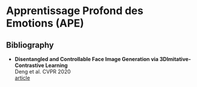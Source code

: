 # Apprentissage Profond des Emotions (APE)

## Bibliography

- **Disentangled and Controllable Face Image Generation via 3DImitative-Contrastive Learning** <br />
    Deng et al. CVPR 2020 <br />
    [article](https://openaccess.thecvf.com/content_CVPR_2020/papers/Deng_Disentangled_and_Controllable_Face_Image_Generation_via_3D_Imitative-Contrastive_Learning_CVPR_2020_paper.pdf) <br />
